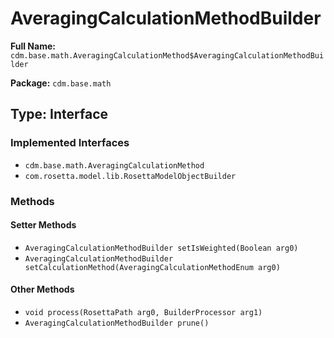 # AveragingCalculationMethodBuilder

**Full Name:** `cdm.base.math.AveragingCalculationMethod$AveragingCalculationMethodBuilder`

**Package:** `cdm.base.math`

## Type: Interface

### Implemented Interfaces

- `cdm.base.math.AveragingCalculationMethod`
- `com.rosetta.model.lib.RosettaModelObjectBuilder`

### Methods

#### Setter Methods

- `AveragingCalculationMethodBuilder setIsWeighted(Boolean arg0)`
- `AveragingCalculationMethodBuilder setCalculationMethod(AveragingCalculationMethodEnum arg0)`

#### Other Methods

- `void process(RosettaPath arg0, BuilderProcessor arg1)`
- `AveragingCalculationMethodBuilder prune()`

